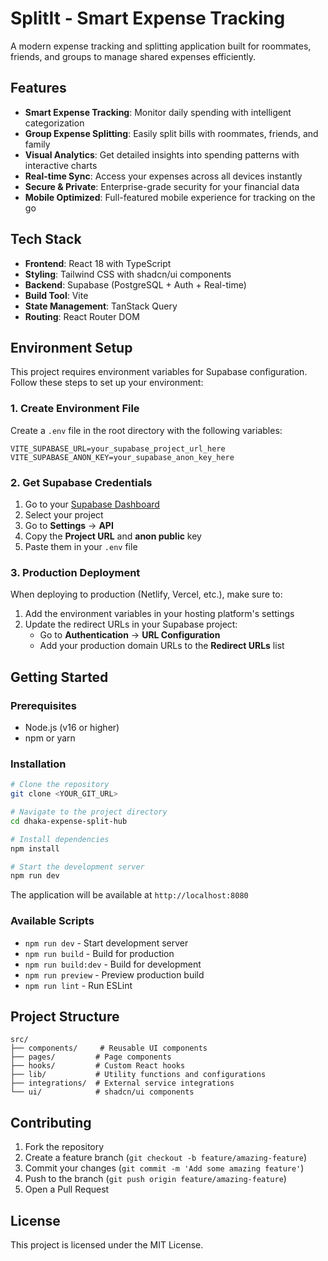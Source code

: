 # SplitIt - Smart Expense Tracking

A modern expense tracking and splitting application built for roommates, friends, and groups to manage shared expenses efficiently.

## Features

- **Smart Expense Tracking**: Monitor daily spending with intelligent categorization
- **Group Expense Splitting**: Easily split bills with roommates, friends, and family
- **Visual Analytics**: Get detailed insights into spending patterns with interactive charts
- **Real-time Sync**: Access your expenses across all devices instantly
- **Secure & Private**: Enterprise-grade security for your financial data
- **Mobile Optimized**: Full-featured mobile experience for tracking on the go

## Tech Stack

- **Frontend**: React 18 with TypeScript
- **Styling**: Tailwind CSS with shadcn/ui components
- **Backend**: Supabase (PostgreSQL + Auth + Real-time)
- **Build Tool**: Vite
- **State Management**: TanStack Query
- **Routing**: React Router DOM

## Environment Setup

This project requires environment variables for Supabase configuration. Follow these steps to set up your environment:

### 1. Create Environment File
Create a `.env` file in the root directory with the following variables:

```env
VITE_SUPABASE_URL=your_supabase_project_url_here
VITE_SUPABASE_ANON_KEY=your_supabase_anon_key_here
```

### 2. Get Supabase Credentials
1. Go to your [Supabase Dashboard](https://supabase.com/dashboard)
2. Select your project
3. Go to **Settings** → **API**
4. Copy the **Project URL** and **anon public** key
5. Paste them in your `.env` file

### 3. Production Deployment
When deploying to production (Netlify, Vercel, etc.), make sure to:
1. Add the environment variables in your hosting platform's settings
2. Update the redirect URLs in your Supabase project:
   - Go to **Authentication** → **URL Configuration**
   - Add your production domain URLs to the **Redirect URLs** list

## Getting Started

### Prerequisites
- Node.js (v16 or higher)
- npm or yarn

### Installation

```bash
# Clone the repository
git clone <YOUR_GIT_URL>

# Navigate to the project directory
cd dhaka-expense-split-hub

# Install dependencies
npm install

# Start the development server
npm run dev
```

The application will be available at `http://localhost:8080`

### Available Scripts

- `npm run dev` - Start development server
- `npm run build` - Build for production
- `npm run build:dev` - Build for development
- `npm run preview` - Preview production build
- `npm run lint` - Run ESLint

## Project Structure

```
src/
├── components/     # Reusable UI components
├── pages/         # Page components
├── hooks/         # Custom React hooks
├── lib/           # Utility functions and configurations
├── integrations/  # External service integrations
└── ui/            # shadcn/ui components
```

## Contributing

1. Fork the repository
2. Create a feature branch (`git checkout -b feature/amazing-feature`)
3. Commit your changes (`git commit -m 'Add some amazing feature'`)
4. Push to the branch (`git push origin feature/amazing-feature`)
5. Open a Pull Request

## License

This project is licensed under the MIT License.
